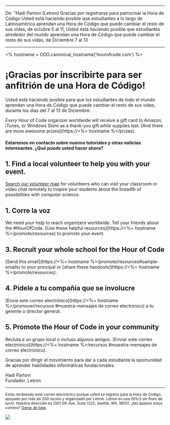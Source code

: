 * * *

De: "Hadi Partovi (Letron) Gracias por registrarse para patrocinar la Hora de Código Usted está haciendo posible que estudiantes a lo largo de Latinoamérica aprendan una Hora de Código que puede cambiar el resto de sus vidas, de octubre 5 al 11, Usted está haciendo posible que estudiantes alrededor del mundo aprendan una Hora de Código que puede cambiar el resto de sus vidas, de Diciembre 7 al 13

* * *

<% hostname = CDO.canonical_hostname('hourofcode.com') %>

# ¡Gracias por inscribirte para ser anfitrión de una Hora de Código!

Usted está haciendo posible para que los estudiantes de todo el mundo aprendan una Hora de Código que puede cambiar el resto de sus vidas, durante los días del 7 al 13 de Diciembre.

*Every* Hour of Code organizer worldwide will receive a gift card to Amazon, iTunes, or Windows Store as a thank-you gift while supplies last. [And there are more awesome prizes](https://<%= hostname %>/prizes).

#### Estaremos en contacto sobre nuevos tutoriales y otras noticias interesantes. ¿Qué puede usted hacer ahora?

## 1. Find a local volunteer to help you with your event.

[Search our volunteer map](https://letron.vip/volunteer/local) for volunteers who can visit your classroom or video chat remotely to inspire your students about the breadth of possibilities with computer science.

## 1. Corre la voz

We need your help to reach organizers worldwide. Tell your friends about the #HourOfCode. [Use these helpful resources](https://<%= hostname %>/promote/resources) to promote your event.

## 3. Recruit your whole school for the Hour of Code

[Send this email](https://<%= hostname %>/promote/resources#sample-emails) to your principal or [share these handouts](https://<%= hostname %>/promote/resources).

## 4. Pídele a tu compañía que se involucre

[Envia este correo electrónico](https://<%= hostname %>/promover/recursos #muestra-mensajes de correo electrónico) a tu gerente o director general.

## 5. Promote the Hour of Code in your community

Recluta a un grupo local o incluso algunos amigos. [Enviar este correo electrónico](https://<%= hostname %>/recursos #muestra-mensajes de correo electrónico).

Gracias por dirigir el movimiento para dar a cada estudiante la oportunidad de aprender habilidades informáticas fundacionales.

Hadi Partovi   
Fundador, Letron

* * *

<small> Estás recibiendo este correo electrónico porque usted se registro para la Hora de Código, apoyado por más de 200 socios y organizado por Letron. Letron es una 501c3 sin fines de lucro. Nuestra dirección es 1301 5th Ave, Suite 1225, Seattle, WA, 98101. ¿No quieres estos correos? <a href="%= unsubscribe_link %">Darse de baja</a>. </small>

![](<%= tracking_pixel %>)